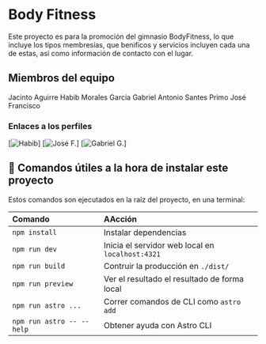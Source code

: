 #  Body Fitness
Este proyecto es para la promoción del gimnasio BodyFitness, lo que incluye los tipos membresías, 
que benificos y servicios incluyen  cada una de estas, así como información de contacto con el lugar.

## Miembros del equipo
Jacinto Aguirre Habib
Morales García Gabriel Antonio
Santes Primo José Francisco

### Enlaces a los perfiles
[![Habib](https://github.com/Habib398)]
[![José F.](https://github.com/WanderTheWeeb)]
[![Gabriel G.](https://github.com/Gabriel117Garcia)]

## 🧞 Comandos útiles a la hora de instalar este proyecto

Estos comandos son ejecutados en la raíz del proyecto, en una terminal:

| Comando                   | AAcción                                          |
| :------------------------ | :----------------------------------------------- |
| `npm install`             | Instalar dependencias                            |
| `npm run dev`             | Inicia el servidor web local en `localhost:4321` |
| `npm run build`           | Contruir la producción en     `./dist/`          |
| `npm run preview`         | Ver el resultado el resultado de forma local     |
| `npm run astro ...`       | Correr comandos de CLI como `astro add`          |
| `npm run astro -- --help` | Obtener ayuda con Astro CLI                      |

